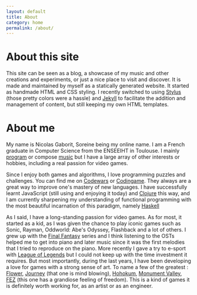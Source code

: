```yaml
---
layout: default
title: About
category: home
permalink: /about/
---
```


# About this site

This site can be seen as a blog, a showcase of my music and other
creations and experiments, or just a nice place to visit and
discover. It is made and maintained by myself as a statically
generated website. It started as handmade HTML and CSS styling. I
recently switched to using
[Stylus](https://learnboost.github.io/stylus/) (those pretty colors
were a hassle) and [Jekyll](http://jekyllrb.com/) to facilitate the
addition and management of content, but still keeping my own
HTML templates.

# About me

My name is Nicolas Gaborit, Soreine being my online name. I am a
French graduate in Computer Science from the ENSEEIHT in Toulouse. I
mainly [program](/prog/) or compose [music](/music/) but I have a
large array of other interests or hobbies, including a real passion
for video games.

<!--

If you are looking for a more <b>professional description</b>, you can
view my [here](/pro/) resume/CV.

-->

Since I enjoy both games and algorithms, I love programming puzzles
and challenges. You can find me on
[Codewars](http://www.codewars.com/users/Soreine) or
[Codingame](https://www.codingame.com/profile/04928e763cd7e1dba698bee386f13206777182).
They always are a great way to improve one's mastery of new
languages. I have successfully learnt JavaScript (still using and
enjoying it today) and [Clojure](http://clojure.org/) this way, and I
am currently sharpening my understanding of functional programming
with the most beautiful incarnation of this paradigm, namely
[Haskell](https://www.haskell.org/)

As I said, I have a long-standing passion for video games. As for
most, it started as a kid, as I was given the chance to play iconic
games such as Sonic, Rayman, Oddworld: Abe's Odyssey, Flashback and a
lot of others. I grew up with the
[Final Fantasy](https://en.wikipedia.org/wiki/Final_Fantasy) series
and I think listening to the OSTs helped me to get into piano and
later music since it was the first melodies that I tried to reproduce
on the piano. More recently I gave a try to e-sport with
[League of Legends](http://euw.leagueoflegends.com/news/esports) but I
could not keep up with the time investment it requires. But most
importantly, during the last years, I have been developing a love for
games with a strong sense of art. To name a few of the greatest :
[Flower](http://thatgamecompany.com/games/flower/),
[Journey](http://thatgamecompany.com/games/journey/) (that one is mind
blowing), [Hohokum](http://hohokum.playstation.com/),
[Monument Valley](http://www.monumentvalleygame.com/),
[FEZ](http://fezgame.com/) (this one has a grandiose feeling of
freedom). This is a kind of games it is definitely worth working for,
as an artist or as an engineer.
